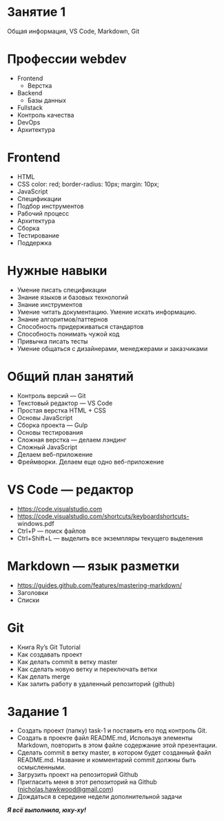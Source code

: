 # __Занятие 1__
 Общая информация, VS Code, Markdown, Git
# __Профессии webdev__
 * Frontend
     * Верстка
 * Backend
     * Базы данных
 * Fullstack
 * Контроль качества
 * DevOps
 * Архитектура
# __Frontend__
 * HTML
 * CSS color: red; border-radius: 10px; margin: 10px;
 * JavaScript
 * Спецификации
 * Подбор инструментов
 * Рабочий процесс
 * Архитектура
 * Сборка
 * Тестирование
 * Поддержка
# __Нужные навыки__
 * Умение писать спецификации
 * Знание языков и базовых технологий
 * Знание инструментов
 * Умение читать документацию. Умение искать информацию.
 * Знание алгоритмов/паттернов
 * Способность придерживаться стандартов
 * Способность понимать чужой код
 * Привычка писать тесты
 * Умение общаться с дизайнерами, менеджерами и заказчиками
# __Общий план занятий__
 * Контроль версий — Git
 * Текстовый редактор — VS Code
 * Простая верстка HTML + CSS
 * Основы JavaScript
 * Сборка проекта — Gulp
 * Основы тестирования
 * Сложная верстка — делаем лэндинг
 * Сложный JavaScript
 * Делаем веб-приложение
 * Фреймворки. Делаем еще одно веб-приложение
# __VS Code — редактор__
 * https://code.visualstudio.com
 * https://code.visualstudio.com/shortcuts/keyboardshortcuts-
windows.pdf
 * Ctrl+P — поиск файлов
 * Ctrl+Shift+L — выделить все экземпляры текущего
выделения
# __Markdown — язык разметки__
 * https://guides.github.com/features/mastering-markdown/
 * Заголовки
 * Списки
# __Git__
 * Книга Ry’s Git Tutorial
 * Как создавать проект
 * Как делать commit в ветку master
 * Как сделать новую ветку и переключать ветки
 * Как делать merge
 * Как залить работу в удаленный репозиторий (github)
# __Задание 1__
 * Создать проект (папку) task-1 и поставить его под контроль Git.
 * Создать в проекте файл README.md, Используя элементы
Markdown, повторить в этом файле содержание этой презентации.
 * Сделать commit в ветку master, в котором будет созданный файл
README.md. Название и комментарий commit должны быть
осмысленными.
 * Загрузить проект на репозиторий Github
 * Пригласить меня в этот репозиторий на Github
(nicholas.hawkwood@gmail.com)
 * Дождаться в середине недели дополнительной задачи
 
  __*Я всё выполнила, юху-ху!*__